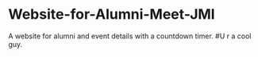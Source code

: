 # Website-for-Alumni-Meet-JMI
A website for alumni and event details with a countdown timer.
#U r a cool guy.
